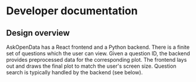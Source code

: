 # Developer documentation

## Design overview

AskOpenData has a React frontend and a Python backend. There is a finite set of questions which the user can view. Given a question ID, the backend provides preprocessed data for the corresponding plot. The frontend lays out and draws the final plot to match the user's screen size. Question search is typically handled by the backend (see below).
